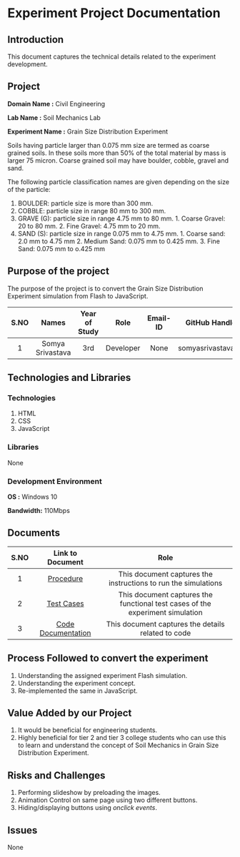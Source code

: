 # Experiment Project Documentation
## Introduction 
This  document captures the technical details related to the experiment development.

## Project 
**Domain Name :** Civil Engineering

**Lab Name :**  Soil Mechanics Lab

**Experiment Name :** Grain Size Distribution Experiment

Soils having particle larger than 0.075 mm size are termed as coarse grained soils. In these soils more than 50% of the total material by mass is larger 75 micron. Coarse grained soil may have boulder, cobble, gravel and sand. 

The following particle classification names are given depending on the size of the particle:
1. BOULDER: particle size is more than 300 mm. 
2. COBBLE: particle size in range 80 mm to 300 mm. 
3. GRAVE (G): particle size in range 4.75 mm to 80 mm. 
			  1. Coarse Gravel: 20 to 80 mm. 
			  2. Fine Gravel: 4.75 mm to 20 mm. 
4. SAND (S): particle size in range 0.075 mm to 4.75 mm. 
		  1. Coarse sand: 2.0 mm to 4.75 mm 
		  2. Medium Sand: 0.075 mm to 0.425 mm. 
		  3. Fine Sand: 0.075 mm to o.425 mm


## Purpose of the project 
The purpose of the project is to convert the Grain Size Distribution Experiment simulation from Flash to JavaScript. 

| S.NO 	|       Names      	| Year of Study 	|    Role   	| Email-ID 	| GitHub Handle 	|
|:----:	|:----------------:	|:-------------:	|:---------:	|:--------:	|:-------------:	|
|   1  	| Somya Srivastava 	|      3rd      	| Developer 	|   None   	|    somyasrivastava99    	|

## Technologies and Libraries 

### Technologies
1.  HTML
2.  CSS
3.  JavaScript

### Libraries
None

### Development Environment
**OS :** Windows 10

**Bandwidth:** 110Mbps

## Documents
| S.NO 	|                            Link to Document                            	|                                      Role                                     	|
|:----:	|:----------------------------------------------------------------------:	|:-----------------------------------------------------------------------------:	|
|   1  	| [Procedure](https://github.com/somyasrivastava99/soil-mechanics-and-foundation-engineering-iiith/blob/srip2019/src/lab/exp4/SRIP/Codes/Experiment%20Procedure%20Documentation.md)   	|         This document captures the instructions to run the simulations        	|
|   2  	|  [Test Cases](https://github.com/somyasrivastava99/soil-mechanics-and-foundation-engineering-iiith/blob/srip2019/src/lab/exp4/SRIP/Codes/Experiment%20Test%20Cases%20Documentation.md)	| This document captures the functional test cases of the experiment simulation 	|
|   3  	| [Code Documentation](https://github.com/somyasrivastava99/soil-mechanics-and-foundation-engineering-iiith/blob/srip2019/src/lab/exp4/SRIP/Codes/Experiment%20Code%20Documentation.md)  	|              This document captures the  details related to code              	|

## Process Followed to convert the experiment

1)   Understanding the assigned experiment Flash simulation.
2)   Understanding the experiment concept.
3)   Re-implemented the same in JavaScript.

## Value Added by our Project
1)   It would be beneficial for engineering students.
2)   Highly beneficial for tier 2 and tier 3 college students who can use this to learn and understand the concept of Soil Mechanics in Grain Size Distribution Experiment.

## Risks and Challenges
1) Performing slideshow by preloading the images.
2) Animation Control on same page using two different buttons.
3) Hiding/displaying buttons using *onclick events*. 

## Issues
  None
